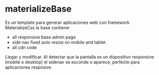 # materializeBase

Es un template para generar aplicaciones web con framework MaterializeCss
la base contiene:
- all responsive base admin page
- side nav fixed auto resize on mobile and tablet
- all cdn code

Llegar y modificar.
Al detectar que la pantalla es un dispositivo responsive (mobile o desktop) el sidenav se esconde o aparece, perfecto para aplicaciones resposive.
